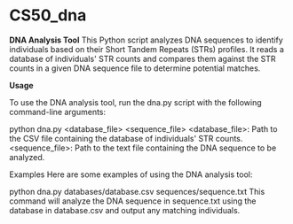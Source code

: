 # CS50_dna

**DNA Analysis Tool**
This Python script analyzes DNA sequences to identify individuals based on their Short Tandem Repeats (STRs) profiles. It reads a database of individuals' STR counts and compares them against the STR counts in a given DNA sequence file to determine potential matches.

**Usage**

To use the DNA analysis tool, run the dna.py script with the following command-line arguments:

python dna.py <database_file> <sequence_file>
<database_file>: Path to the CSV file containing the database of individuals' STR counts.
<sequence_file>: Path to the text file containing the DNA sequence to be analyzed.

Examples
Here are some examples of using the DNA analysis tool:

python dna.py databases/database.csv sequences/sequence.txt
This command will analyze the DNA sequence in sequence.txt using the database in database.csv and output any matching individuals.


